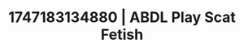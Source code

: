 ---
categories:
- Fantasy surrender
- Tradwife
- Enema fetish
- Giantess fetish
- Hog tying
image: /assets/images/1747183134880.jpg
layout: post
seo:
  description: Featured content with exclusive ABDL Play, Scat Fetish. HD images available.
  keywords: ABDL Play, Scat Fetish
  og_image: /assets/images/1747183134880.jpg
  schema_type: VisualArtwork
tags:
- ABDL Play
- '#1747183134880'
- Scat Fetish
title: 1747183134880 | ABDL Play Scat Fetish
---